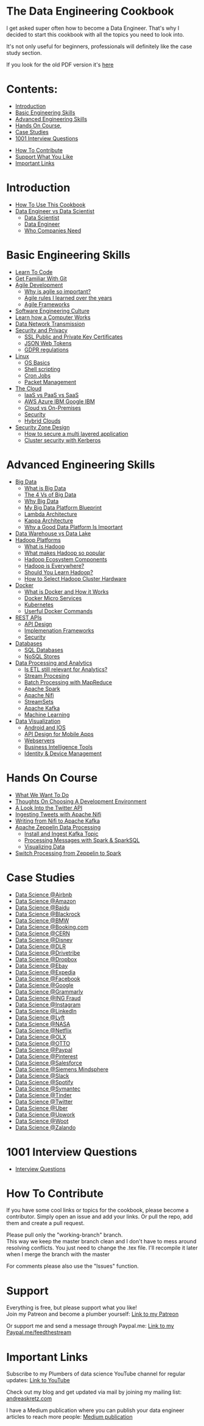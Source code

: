 # The Data Engineering Cookbook
I get asked super often how to become a Data Engineer.
That's why I decided to start this cookbook with all the topics you need to look into.

It's not only useful for beginners, professionals will definitely like the case study section.

If you look for the old PDF version it's [here](https://github.com/andkret/Cookbook/raw/LaTex-Version-Deprecated/Data%20Engineering%20Cookbook.pdf)

# Contents:
- [Introduction](#introduction)
- [Basic Engineering Skills](#basic-engineering-skills)
- [Advanced Engineering Skills](#introduction)
- [Hands On Course](#Hands-on-course)‚
- [Case Studies](#case-studies)
- [1001 Interview Questions](#1001-interview-questions)

<!-- -->

- [How To Contribute](#how-to-contribute)
- [Support What You Like](#support)
- [Important Links](#important-links)


#  Introduction
- [How To Use This Cookbook](Introduction.md#how-to-use-this-cookbook)
- [Data Engineer vs Data Scientist](Introduction.md#data-engineer-vs-data-scientist)
  - [Data Scientist](Introduction.md#data-scientist)
  - [Data Engineer](Introduction.md#data-engineer)
  - [Who Companies Need](Introduction.md#who-companies-need)

# Basic Engineering Skills
- [Learn To Code](BasicSkills.md#learn-to-code)
- [Get Familiar With Git](BasicSkills.md#get-familiar-with-git)
- [Agile Development](BasicSkills.md#agile-development)
  - [Why is agile so important?](BasicSkills.md#Why-is-agile-so-important)
  - [Agile rules I learned over the years](BasicSkills.md#agile-rules-i-learned-over-the-years)
  - [Agile Frameworks](BasicSkills.md#agile-frameworks)
- [Software Engineering Culture](BasicSkills.md#software-engineering-culture)
- [Learn how a Computer Works](BasicSkills.md#learn-how-a-computer-works)
- [Data Network Transmission](BasicSkills.md#data-network-transmission)
- [Security and Privacy](BasicSkills.md#security-and-privacy)
  - [SSL Public and Private Key Certificates](BasicSkills.md#ssl-public-and-private-key-Certificates)
  - [JSON Web Tokens](BasicSkills.md#json-web-tokens)
  - [GDPR regulations](BasicSkills.md#gdpr-regulations)
- [Linux](BasicSkills.md#linux)
  - [OS Basics](BasicSkills.md#os-basics)
  - [Shell scripting](BasicSkills.md#shell-scripting)
  - [Cron Jobs](BasicSkills.md#cron-jobs)
  - [Packet Management](BasicSkills.md#packet-management)
- [The Cloud](BasicSkills.md#the-cloud)
  - [IaaS vs PaaS vs SaaS](BasicSkills.md#iaas-vs-paas-vs-saas)
  - [AWS Azure IBM Google IBM](BasicSkills.md#aws-azure-ibm-google)
  - [Cloud vs On-Premises](BasicSkills.md#cloud-vs-on-premises)
  - [Security](BasicSkills.md#security)
  - [Hybrid Clouds](BasicSkills.md#hybrid-clouds)
- [Security Zone Design](BasicSkills.md#security-zone-design)
  - [How to secure a multi layered application](BasicSkills.md#how-to-secure-a-multi-layered-application)
  - [Cluster security with Kerberos](BasicSkills.md#cluster-security-with-kerberos)

# Advanced Engineering Skills

- [Big Data](AdvancedSkills.md#big-data)
  - [What is Big Data](AdvancedSkills.md#what-is-big-data)
  - [The 4 Vs of Big Data](AdvancedSkills.md#the-4-vs-of-big-data)
  - [Why Big Data](AdvancedSkills.md#why-big-data)
  - [My Big Data Platform Blueprint](AdvancedSkills.md#my-big-data-platform-blueprint)
  - [Lambda Architecture](AdvancedSkills.md#lambda-architecture)
  - [Kappa Architecture](AdvancedSkills.md#kappa-architecture)
  - [Why a Good Data Platform Is Important](AdvancedSkills.md#why-a-good-data-platform-is-important)
- [Data Warehouse vs Data Lake](AdvancedSkills.md#data-warehouse-vs-data-lake)
- [Hadoop Platforms](AdvancedSkills.md#hadoop-platforms)
  - [What is Hadoop](AdvancedSkills.md#what-is-hadoop)
  - [What makes Hadoop so popular](AdvancedSkills.md#what-makes-hadoop-so-popular)
  - [Hadoop Ecosystem Components](AdvancedSkills.md#hadoop-ecosystem-components)
  - [Hadoop is Everywhere?](AdvancedSkills.md#hadoop-is-everywhere)
  - [Should You Learn Hadoop?](AdvancedSkills.md#should-you-learn-hadoop)
  - [How to Select Hadoop Cluster Hardware](AdvancedSkills.md#how-to-select-hadoop-cluster-hardware)
- [Docker](AdvancedSkills.md#docker)
  - [What is Docker and How it Works](AdvancedSkills.md#what-is-docker-and-what-do-you-use-it-for)
  - [Docker Micro Services](AdvancedSkills.md#docker-micro-services)
  - [Kubernetes](AdvancedSkills.md#kubernetes)
  - [Userful Docker Commands](AdvancedSkills.md#useful-docker-commands)
- [REST APIs](AdvancedSkills.md#rest-apis)
  - [API Design](AdvancedSkills.md#api-design)
  - [Implemenation Frameworks](AdvancedSkills.md#implementation-frameworks)
  - [Security](AdvancedSkills.md#security)
- [Databases](AdvancedSkills.md#databases)
  - [SQL Databases](AdvancedSkills.md#sql-databases)
  - [NoSQL Stores](AdvancedSkills.md#nosql-stores)
- [Data Processing and Analytics](AdvancedSkills.md#data-processing-and-analytics)
  - [Is ETL still relevant for Analytics?](AdvancedSkills.md#is-etl-still-relevant-for-analytics)
  - [Stream Procesing](AdvancedSkills.md#stream-processing)
  - [Batch Processing with MapReduce](AdvancedSkills.md#mapreduce)
  - [Apache Spark](AdvancedSkills.md#apache-spark)
  - [Apache Nifi](AdvancedSkills.md#apache-nifi)
  - [StreamSets](AdvancedSkills.md#streamsets)
  - [Apache Kafka](./AdvancedSkills.md#apache-kafka)
  - [Machine Learning](AdvancedSkills.md#machine-learning)
- [Data Visualization](AdvancedSkills.md#data-visualization)
  - [Android and IOS](AdvancedSkills.md#android-and-ios)
  - [API Design for Mobile Apps](AdvancedSkills.md#how-to-design-apis-for-mobile-apps)
  - [Webservers](AdvancedSkills.md#how-to-use-webservers-to-display-content)
  - [Business Intelligence Tools](AdvancedSkills.md#business-intelligence-tools)
  - [Identity & Device Management](AdvancedSkills.md#Identity-and-device-management)

# Hands On Course

- [What We Want To Do](HandsOnCourse.md#what-we-want-to-do)
- [Thoughts On Choosing A Development Environment](HandsOnCourse.md#thoughts-on-choosing-a-development-environment)
- [A Look Into the Twitter API](HandsOnCourse.md#a-look-into-the-twiiter-api)
- [Ingesting Tweets with Apache Nifi](HandsOnCourse.md#ingesting-tweets-with-apache-nifi)
- [Writing from Nifi to Apache Kafka](HandsOnCourse.md#writing-from-nifi-to-kafka)
- [Apache Zeppelin Data Processing](HandsOnCourse.md#apache-zeppelin)
  - [Install and Ingest Kafka Topic](HandsOnCourse.md#install-and-ingest-kafka-topic)
  - [Processing Messages with Spark & SparkSQL](HandsOnCourse.md#processing-messages-with-spark-and-sparksql)
  - [Visualizing Data](HandsOnCourse.md#visualizing-data)
- [Switch Processing from Zeppelin to Spark](HandsOnCourse.md#switch-processing-from-zeppelin-to-spark)

# Case Studies

- [Data Science @Airbnb](CaseStudies.md#data-science-at-Airbnb)
- [Data Science @Amazon](CaseStudies.md#data-science-at-Amazon)
- [Data Science @Baidu](CaseStudies.md#data-science-at-Baidu)
- [Data Science @Blackrock](CaseStudies.md#data-science-at-Blackrock)
- [Data Science @BMW](CaseStudies.md#data-science-at-BMW)
- [Data Science @Booking.com](CaseStudies.md#data-science-at-Booking.com)
- [Data Science @CERN](CaseStudies.md#data-science-at-CERN)
- [Data Science @Disney](CaseStudies.md#data-science-at-Disney)
- [Data Science @DLR](CaseStudies.md#data-science-at-DLR)
- [Data Science @Drivetribe](CaseStudies.md#data-science-at-Drivetribe)
- [Data Science @Dropbox](CaseStudies.md#data-science-at-Dropbox)
- [Data Science @Ebay](CaseStudies.md#data-science-at-Ebay)
- [Data Science @Expedia](CaseStudies.md#data-science-at-Expedia)
- [Data Science @Facebook](CaseStudies.md#data-science-at-Facebook)
- [Data Science @Google](CaseStudies.md#data-science-at-Google)
- [Data Science @Grammarly](CaseStudies.md#data-science-at-Grammarly)
- [Data Science @ING Fraud](CaseStudies.md#data-science-at-ING-Fraud)
- [Data Science @Instagram](CaseStudies.md#data-science-at-Instagram)
- [Data Science @LinkedIn](CaseStudies.md#data-science-at-LinkedIn)
- [Data Science @Lyft](CaseStudies.md#data-science-at-Lyft)
- [Data Science @NASA](CaseStudies.md#data-science-at-NASA)
- [Data Science @Netflix](CaseStudies.md#data-science-at-Netflix)
- [Data Science @OLX](CaseStudies.md#data-science-at-OLX)
- [Data Science @OTTO](CaseStudies.md#data-science-at-OTTO)
- [Data Science @Paypal](CaseStudies.md#data-science-at-Paypal)
- [Data Science @Pinterest](CaseStudies.md#data-science-at-Pinterest)
- [Data Science @Salesforce](CaseStudies.md#data-science-at-Salesforce)
- [Data Science @Siemens Mindsphere](CaseStudies.md#data-science-at-Siemens-Mindsphere)
- [Data Science @Slack](CaseStudies.md#data-science-at-Slack)
- [Data Science @Spotify](CaseStudies.md#data-science-at-Spotify)
- [Data Science @Symantec](CaseStudies.md#data-science-at-Symantec)
- [Data Science @Tinder](CaseStudies.md#data-science-at-Tinder)
- [Data Science @Twitter](CaseStudies.md#data-science-at-Twitter)
- [Data Science @Uber](CaseStudies.md#data-science-at-Uber)
- [Data Science @Upwork](CaseStudies.md#data-science-at-Upwork)
- [Data Science @Woot](CaseStudies.md#data-science-at-Woot)
- [Data Science @Zalando](CaseStudies.md#data-science-at-Zalando)

# 1001 Interview Questions

- [Interview Questions](InterviewQuesitons.md)

# How To Contribute
If you have some cool links or topics for the cookbook, please become a contributor.
Simply open an issue and add your links. Or pull the repo, add them and create a pull request.

Please pull only the "working-branch" branch. \
This way we keep the master branch clean and I don't have to mess around resolving conflicts. You just need to change the .tex file. I'll recompile it later when I merge the branch with the master

For comments please also use the "Issues" function.

# Support

Everything is free, but please support what you like! \
Join my Patreon and become a plumber yourself:
[Link to my Patreon](https://patreon.com/plumbersofds)

Or support me and send a message through Paypal.me:
[Link to my Paypal.me/feedthestream](https://paypal.me/feedthestream)
# Important Links

Subscribe to my Plumbers of data science YouTube channel for regular updates:
[Link to YouTube](https://www.youtube.com/channel/UCY8mzqqGwl5_bTpBY9qLMAA)

Check out my blog and get updated via mail by joining my mailing list:
[andreaskretz.com](https://andreaskretz.com)

I have a Medium publication where you can publish your data engineer articles to reach more people:
[Medium publication](https://link.medium.com/9oi1VDrhPW)
